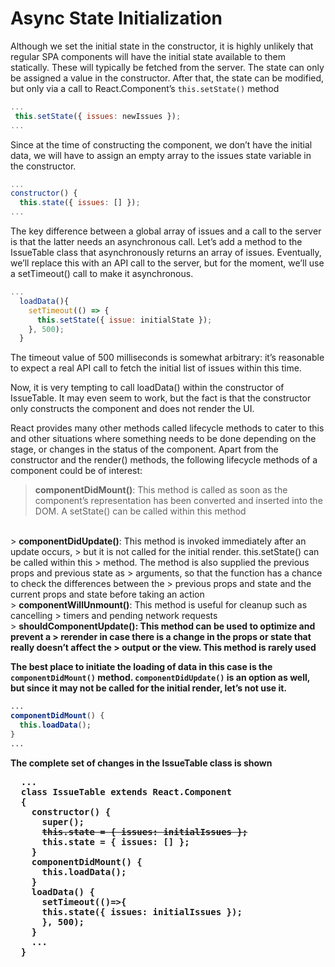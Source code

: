 # Async State Initialization

Although we set the initial state in the constructor, it is highly unlikely that regular SPA components will have the initial state available to them statically. These will typically be fetched from the server. The state can only be assigned a value in the constructor. After that, the state can be modified, but only via a call to React.Component’s `this.setState()` method

```js
...
 this.setState({ issues: newIssues });
...
```

Since at the time of constructing the component, we don’t have the initial data, we will have to assign an empty array to the issues state variable in the constructor.

```js
...
constructor() {
  this.state({ issues: [] });
...
```

The key difference between a global array of issues and a call to the server is that the latter needs an asynchronous call. Let’s add a method to the IssueTable class that asynchronously returns an array of issues. Eventually, we’ll replace this with an API call to the server, but for the moment, we’ll use a setTimeout() call to make it asynchronous.

```js
...
  loadData(){
    setTimeout(() => {
      this.setState({ issue: initialState });
    }, 500);
  }
```

The timeout value of 500 milliseconds is somewhat arbitrary: it’s reasonable to expect a real API call to
fetch the initial list of issues within this time.

Now, it is very tempting to call loadData() within the constructor of IssueTable. It may even seem to
work, but the fact is that the constructor only constructs the component and does not render the UI.

React provides many other methods called lifecycle methods to cater to this and other situations where
something needs to be done depending on the stage, or changes in the status of the component. Apart from
the constructor and the render() methods, the following lifecycle methods of a component could be of
interest:

  > <b>componentDidMount()</b>: This method is called as soon as the component’s
  > representation has been converted and inserted into the DOM. A setState() can be
  > called within this method 
  <br/>
  > <b>componentDidUpdate()</b>: This method is invoked immediately after an update occurs,
  > but it is not called for the initial render. this.setState() can be called within this
  > method. The method is also supplied the previous props and previous state as
  > arguments, so that the function has a chance to check the differences between the
  > previous props and state and the current props and state before taking an action 
  <br/>
  > <b>componentWillUnmount()</b>: This method is useful for cleanup such as cancelling
  > timers and pending network requests
  <br/>
  > <b>shouldComponentUpdate()<b/>: This method can be used to optimize and prevent a
  > rerender in case there is a change in the props or state that really doesn’t affect the
  > output or the view. This method is rarely used

The best place to initiate the loading of data in this case is the `componentDidMount()` method. `componentDidUpdate()` is an option as well, but since it may not be called for the initial render, let’s not use it.

```cs
...
componentDidMount() {
  this.loadData();
}
...
```

The complete set of changes in the IssueTable class is shown

<pre>
  ...
  class IssueTable extends React.Component
  {
    constructor() {
      super();
      <del>this.state = { issues: initialIssues };</del>
      <b>this.state = { issues: [] };</b>
    }
    <b>componentDidMount() {
      this.loadData();
    }
    loadData() {
      setTimeout(()=>{
      this.state({ issues: initialIssues });
      }, 500);
    }</b>
    ...
  }
</pre>